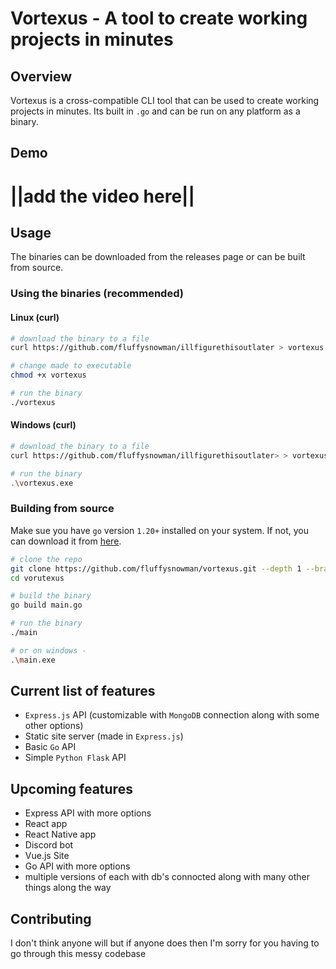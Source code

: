 # Vortexus - A tool to create working projects in minutes

## Overview

Vortexus is a cross-compatible CLI tool that can be used to create working projects in minutes. Its built in `.go` and can be run on any platform as a binary.

## Demo

# ||add the video here||

## Usage

The binaries can be downloaded from the releases page or can be built from source.

### Using the binaries (recommended)

#### Linux (curl)

```bash
# download the binary to a file
curl https://github.com/fluffysnowman/illfigurethisoutlater > vortexus

# change made to executable
chmod +x vortexus

# run the binary
./vortexus
```

#### Windows (curl)

```bash
# download the binary to a file
curl https://github.com/fluffysnowman/illfigurethisoutlater> > vortexus.exe

# run the binary
.\vortexus.exe
```

### Building from source

Make sue you have `go` version `1.20+` installed on your system. If not, you can download it from [here](https://golang.org/dl/).

```bash
# clone the repo
git clone https://github.com/fluffysnowman/vortexus.git --depth 1 --branch mojo
cd vorutexus

# build the binary
go build main.go

# run the binary
./main

# or on windows -
.\main.exe
```

## Current list of features

- `Express.js` API (customizable with `MongoDB` connection along with some other options)
- Static site server (made in `Express.js`)
- Basic `Go` API
- Simple `Python Flask` API

## Upcoming features

- Express API with more options
- React app
- React Native app
- Discord bot
- Vue.js Site
- Go API with more options
- multiple versions of each with db's connocted along with many other things along the way

## Contributing

I don't think anyone will but if anyone does then I'm sorry for you having to go through this messy codebase
